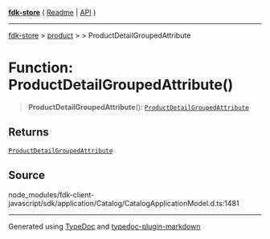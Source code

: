 [**fdk-store**](../../../README.md) ( [Readme](../../../README.md) \| [API](../../../API.md) )

---

[fdk-store](../../../API.md) > [product](../../README.md) > [<internal>](../README.md) > ProductDetailGroupedAttribute

# Function: ProductDetailGroupedAttribute()

> **ProductDetailGroupedAttribute**(): [`ProductDetailGroupedAttribute`](../type-aliases/type-alias.ProductDetailGroupedAttribute.md)

## Returns

[`ProductDetailGroupedAttribute`](../type-aliases/type-alias.ProductDetailGroupedAttribute.md)

## Source

node_modules/fdk-client-javascript/sdk/application/Catalog/CatalogApplicationModel.d.ts:1481

---

Generated using [TypeDoc](https://typedoc.org/) and [typedoc-plugin-markdown](https://www.npmjs.com/package/typedoc-plugin-markdown)
